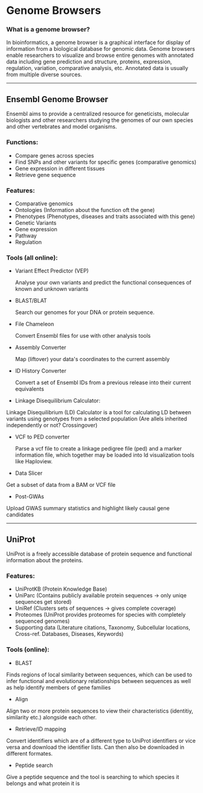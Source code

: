 Genome Browsers
==================

### What is a genome browser?
In bioinformatics, a genome browser is a graphical interface for display of information from a biological database for genomic data. Genome browsers enable researchers to visualize and browse entire genomes with annotated data including gene prediction and structure, proteins, expression, regulation, variation, comparative analysis, etc. Annotated data is usually from multiple diverse sources.

---
## Ensembl Genome Browser 
Ensembl aims to provide a centralized resource for geneticists, molecular biologists and other researchers studying the genomes of our own species and other vertebrates and model organisms. 

### Functions:
* Compare genes across species
* Find SNPs and other variants for specific genes (comparative genomics)
* Gene expression in different tissues
* Retrieve gene sequence

### Features:
* Comparative genomics
*	Ontologies (Information about the function oft the gene)
* Phenotypes (Phenotypes, diseases and traits associated with this gene)
* Genetic Variants
* Gene expression
* Pathway
* Regulation

### Tools (all online):
* Variant Effect Predictor (VEP)
  
  Analyse your own variants and predict the functional consequences of known and unknown variants
* BLAST/BLAT
  
  Search our genomes for your DNA or protein sequence.
* File Chameleon
 
  Convert Ensembl files for use with other analysis tools
*   Assembly Converter
    
    Map (liftover) your data's coordinates to the current assembly
* ID History Converter
  
  Convert a set of Ensembl IDs from a previous release into their current equivalents
*	Linkage Disequilibrium Calculator:
 
  Linkage Disequilibrium (LD) Calculator is a tool for calculating LD between variants using genotypes from a  selected population (Are allels inherited independently or not? Crossingover)
* VCF to PED converter
  
  Parse a vcf file to create a linkage pedigree file (ped) and a marker information file, which together may be loaded into ld visualization tools like Haploview.
*	Data Slicer
  
  Get a subset of data from a BAM or VCF file
*	Post-GWAs
  
  Upload GWAS summary statistics and highlight likely causal gene candidates

---
## UniProt
UniProt is a freely accessible database of protein sequence and functional information about the proteins.

### Features:
*	UniProtKB (Protein Knowledge Base)
*	UniParc (Contains publicly available protein sequences → only uniqe sequences get stored)
*	UniRef (Clusters sets of sequences → gives complete coverage)
*	Proteomes (UniProt provides proteomes for species with completely sequenced genomes)
*	Supporting data (Literature citations, Taxonomy, Subcellular locations, Cross-ref. Databases, Diseases, Keywords)

### Tools (online):
*	BLAST
  
  Finds regions of local similarity between sequences, which can be used to infer functional and evolutionary relationships between sequences as well as help identify members of gene families
*	Align
  
  Align two or more protein sequences to view their characteristics (identitiy, similarity etc.) alongside each other.
*	Retrieve/ID mapping
  
  Convert identifiers which are of a different type to UniProt identifiers or vice versa and download the identifier lists. Can then also be downloaded in different formates.
*	Peptide search
  
  Give a peptide sequence and the tool is searching to which species it belongs and what protein it is
